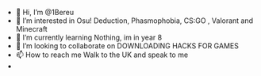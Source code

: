 - 👋 Hi, I’m @1Bereu
- 👀 I’m interested in Osu! Deduction, Phasmophobia, CS:GO , Valorant and Minecraft
- 🌱 I’m currently learning Nothing, im in year 8
- 💞️ I’m looking to collaborate on DOWNLOADING HACKS FOR GAMES
- 📫 How to reach me Walk to the UK and speak to me 
- 

<!---
1Bereu/1Bereu is a ✨ special ✨ repository because its `README.md` (this file) appears on your GitHub profile.
You can click the Preview link to take a look at your changes.
--->
